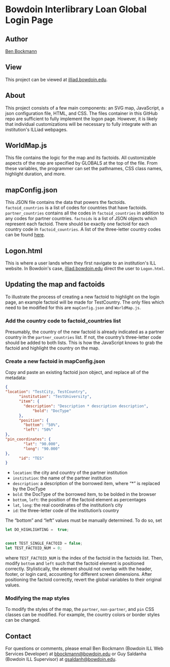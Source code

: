 # Bowdoin Interlibrary Loan Global Login Page

## Author
[Ben Bockmann](https://github.com/bbockmann)

## View
This project can be viewed at [illiad.bowdoin.edu](https://illiad.bowdoin.edu/).

## About
This project consists of a few main components: an SVG map, JavaScript, a json configuration file, HTML, and CSS. The files container in this GitHub repo are sufficient to fully implement the logon page. However, it is likely that individual customizations will be necessary to fully integrate with an institution's ILLiad webpages.

## WorldMap.js
This file contains the logic for the map and its factoids. All customizable aspects of the map are specified by GLOBALS at the top of the file. From these variables, the programmer can set the pathnames, CSS class names, highlight duration, and more.

## mapConfig.json
This JSON file contains the data that powers the factoids. `factoid_countries` is a list of codes for countries that have factoids. `partner_countries` contains all the codes in `factoid_countries` in addition to any codes for partner countries. `factoids` is a list of JSON objects which represent each factoid. There should be exactly one factoid for each country code in `factoid_countries`. A list of the three-letter country codes can be found [here](https://www.iban.com/country-codes). 

## Logon.html
This is where a user lands when they first navigate to an institution's ILL website. In Bowdoin's case, [illiad.bowdoin.edu](https://illiad.bowdoin.edu/) direct the user to `Logon.html`.

## Updating the map and factoids
To illustrate the process of creating a new factoid to highlight on the login page, an example factoid will be made for TestCountry. The only files which need to be modified for this are `mapConfig.json` and `WorldMap.js`.

### Add the country code to factoid_countries list
Presumably, the country of the new factoid is already indicated as a partner country in the `partner_countries` list. If not, the country’s three-letter code should be added to both lists. This is how the JavaScript knows to grab the factoid and highlight the country on the map.

### Create a new factoid in mapConfig.json
Copy and paste an existing factoid json object, and replace all of the metadata:

```json
{
"location": "TestCity, TestCountry",
      "institution": "TestUniversity",
      "item": {
      	"description": "Description * description description",
            "bold": "DocType"
      },
      "position": {
      	"bottom": "50%",
      	"left": "50%"
},
"pin_coordinates": {
      	"lat": "90.000",
      	"long": "90.000"
},
      "id": "TES"
}
```
* `location`: the city and country of the partner institution
* `institution`: the name of the partner institution
* `description`: a description of the borrowed item, where “*” is replaced by the DocType
* `bold`: the DocType of the borrowed item, to be bolded in the browser
* `bottom`, `left`: the position of the factoid element as percentages
* `lat`, `long`: the real coordinates of the institution’s city
* `id`: the three-letter code of the institution’s country

The “bottom” and “left” values must be manually determined. To do so, set 
```js
let DO_HIGHLIGHTING =  true;


const TEST_SINGLE_FACTOID = false;
let TEST_FACTOID_NUM = 0;
```

where `TEST_FACTOID_NUM` is the index of the factoid in the factoids list. Then, modify `bottom` and `left` such that the factoid element is positioned correctly. Stylistically, the element should not overlap with the header, footer, or login card, accounting for different screen dimensions. After positioning the factoid correctly, revert the global variables to their original values.

### Modifying the map styles
To modify the styles of the map, the `partner`, `non-partner`, and `pin` CSS classes can be modified. For example, the country colors or border styles can be changed.

## Contact
For questions or comments, please email Ben Bockmann (Bowdoin ILL Web Services Developer) at bbockmann@bowdoin.edu or Guy Saldanha (Bowdoin ILL Supervisor) at gsaldanh@bowdoin.edu.
